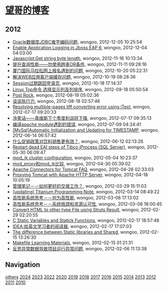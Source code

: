 # [望哥的博客](http://blog.sisopipo.com)

## 2012
* [Oracle数据库JDBC难字编码问题](/2012/2012-12-05-oracle-jdbc-special-char-encode), wongoo, 2012-12-05 10:25:54
* [Enable Application Logging in Jboss EAP 6](/2012/2012-12-04-enable-application-logging-in-jboss-eap-6), wongoo, 2012-12-04 04:03:00
* [Javascript:Get string byte length](/2012/2012-11-16-javascriptget-string-byte-length), wongoo, 2012-11-16 10:13:34
* [提升查询性能——勿使用跨表OR条件](/2012/2012-11-11-not-use-or-for-cross-table-join), wongoo, 2012-11-11 09:28:16
* [厦门国际马拉松网上报名遇到的问题](/2012/2012-10-20-marathon-regist-probleam), wongoo, 2012-10-20 05:22:31
* [解決WEB应用客户端缓存问题](/2012/2012-10-19-web-client-cache-problem), wongoo, 2012-10-19 08:28:36
* [Session过期跳回登录页](/2012/2012-10-18-session-timeout-and-return-to-login-page), wongoo, 2012-10-18 17:14:37
* [Linux Top命令 选择显示列及列排序](/2012/2012-09-18-linux-top-and-sort), wongoo, 2012-09-18 05:50:54
* [Post Rock](/2012/2012-08-19-post-rock), wongoo, 2012-08-19 05:02:36
* [谈谈执行力](/2012/2012-08-18-about-execution), wongoo, 2012-08-18 02:57:46
* [Resolving multiple-pages tiff converting error using iText](/2012/2012-07-17-resolving-multiple-pages-tiff-converting-error-using-itext), wongoo, 2012-07-17 09:20:33
* [冷笑话——真维斯下个季度利润将下降](/2012/2012-07-17-joke-why-sale-will-decline), wongoo, 2012-07-17 09:35:13
* [编译apache module遇到的错误](/2012/2012-07-09-compile-err-of-apache-module), wongoo, 2012-07-09 04:24:41
* [[MySql]Automatic Initialization and Updating for TIMESTAMP](/2012/2012-06-14-mysqlautomatic-initialization-and-updating-for-timestamp), wongoo, 2012-06-14 06:57:42
* [什么促销政策对饮料销售更有效？](/2012/2012-06-12-better-policy-for-sale), wongoo, 2012-06-12 02:13:26
* [Restart dead EAI steps of Tibco iProcess (SQL Server)](/2012/2012-05-30-restart-dead-eai-steps-of-tibco-iprocess-sql-server), wongoo, 2012-05-30 06:09:47
* [mod_jk cluster configuration](/2012/2012-05-04-mod_jk-cluster-configuration), wongoo, 2012-05-04 10:23:37
* [mod_proxy和mod_jk比较](/2012/2012-04-30-mod_proxy-and-cmod_jk), wongoo, 2012-04-30 05:39:02
* [Apache Connectors for Tomcat FAQ](/2012/2012-04-26-apache-connectors-for-tomcat), wongoo, 2012-04-26 02:33:03
* [Proxying Tomcat with Apache HTTP Server](/2012/2012-04-18-proxying-tomcat-with-apache-http-server), wongoo, 2012-04-18 10:05:19
* [管理笔记－－如何更好的交接工作？](/2012/2012-03-29-how-to-hand-over-and-take-over-work), wongoo, 2012-03-29 15:11:03
* [[updating] Titanium Programming Note](/2012/2012-03-14-titanium-programming-noteupdating), wongoo, 2012-03-14 08:49:22
* [高性能系统思考－－何为高性能](/2012/2012-03-08-what-is-high-performance), wongoo, 2012-03-08 17:13:02
* [高性能系统思考－－系统瓶颈和资源认可性](/2012/2012-03-08-bottom-neck-and-compromise), wongoo, 2012-03-08 18:00:45
* [Convert HTML to other type File using Struts Result](/2012/2012-02-29-convert-html-to-other-type-file-using-struts-result), wongoo, 2012-02-29 02:20:55
* [C Static Variables and Statick Functions](/2012/2012-02-17-learning-c-programming-static-variables-and-statick-functions), wongoo, 2012-02-17 18:57:48
* [IDEA:给英文学习者的阅读器](/2012/2012-02-17-idea-reader-for-english-learner), wongoo, 2012-02-17 17:07:03
* [The difference between Static libraries and Shared](/2012/2012-02-15-learning-c-programming-the-difference-between-static-libraries-and-shared-libraries), wongoo, 2012-02-15 13:26:30
* [Makefile Learning Materials](/2012/2012-02-15-learning-c-programming-makefile-learning-materials), wongoo, 2012-02-15 01:21:31
* [反思异常数据导致项目运行异常问题](/2012/2012-02-06-rethink_exception_because_of_speical_data), wongoo, 2012-02-06 11:13:38

## Navigation
[others](/others/)
[2024](/2024/)
[2023](/2023/)
[2022](/2022/)
[2020](/2020/)
[2019](/2019/)
[2018](/2018/)
[2017](/2017/)
[2016](/2016/)
[2015](/2015/)
[2014](/2014/)
[2013](/2013/)
[2012](/2012/)
[2011](/2011/)
[2010](/2010/)

